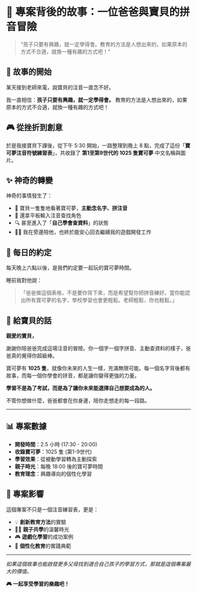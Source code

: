 # 📖 專案背後的故事：一位爸爸與寶貝的拼音冒險

> "孩子只要有興趣，就一定學得會。教育的方法是人想出來的，如果原本的方式不合適，就換一種有趣的方式吧！"

## 🌟 故事的開始

某天接到老師來電，說寶貝的注音一直念不好。

我一直相信：**孩子只要有興趣，就一定學得會。** 教育的方法是人想出來的，如果原本的方式不合適，就換一種有趣的方式吧！

## 🎮 從挫折到創意

於是我接寶貝下課後，從下午 5:30 開始，一路整理到晚上 8 點，完成了這份「**寶可夢注音符號練習表**」，共收錄了 **第1至第9世代的 1025 隻寶可夢** 中文名稱與圖片。

## ✨ 神奇的轉變

神奇的事情發生了：

- 🎯 寶貝一隻隻地看著寶可夢，**主動念名字、拼注音**
- 📱 還拿平板輸入注音查找角色
- 🔍 甚至進入了「**自己學會查資料**」的狀態
- 👨‍💻 我在旁邊陪他，也終於能安心回去繼續我的遊戲開發工作

## 🌙 每日的約定

每天晚上六點以後，是我們約定要一起玩的寶可夢時間。

睡前我對他說：

> 「爸爸做這個表格，不是要你背下來，而是希望幫你把拼音練好。當你能認出所有寶可夢的名字，學校學習也會更輕鬆。老師輕鬆，你也輕鬆。」

## 💝 給寶貝的話

**親愛的寶貝，**

謝謝你陪爸爸完成這場注音的冒險。你一個字一個字拼音、主動查資料的樣子，爸爸真的覺得你超級棒。

寶可夢有 **1025 隻**，就像你未來的人生一樣，充滿無限可能。每一個名字背後都有故事，而每一個你學會的拼音，都是讓你變得更強的力量。

**學習不是為了考試，而是為了讓你未來能選擇自己想要成為的人。**

不管你想做什麼，爸爸都會在你身邊，陪你走想走的每一段路。

---

## 📊 專案數據

- **開發時間**：2.5 小時 (17:30 - 20:00)
- **收錄寶可夢**：1025 隻 (第1-9世代)
- **學習效果**：從被動學習轉為主動探索
- **親子時光**：每晚 18:00 後的寶可夢時間
- **教育理念**：興趣導向的個性化學習

## 🎯 專案影響

這個專案不只是一個注音練習表，更是：

- 💡 **創新教育方法**的實驗
- 👨‍👦 **親子共學**的溫馨時光
- 🎮 **遊戲化學習**的成功案例
- 🌱 **個性化教育**的實踐典範

---

*如果這個故事也能啟發更多父母找到適合自己孩子的學習方式，那就是這個專案最大的價值。*

**🎮 一起享受學習的樂趣吧！** 